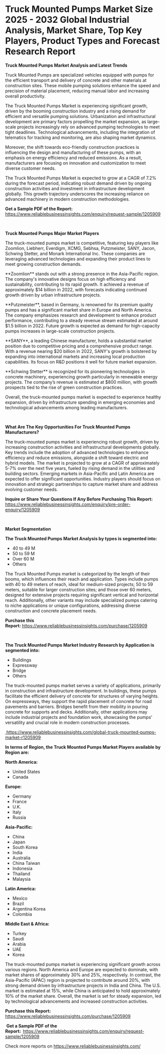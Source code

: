 <p><h1>Truck Mounted Pumps Market Size 2025 - 2032 Global Industrial Analysis, Market Share, Top Key Players, Product Types and Forecast Research Report</h1></p><p><strong>Truck Mounted Pumps Market Analysis and Latest Trends</strong></p>
<p><p>Truck Mounted Pumps are specialized vehicles equipped with pumps for the efficient transport and delivery of concrete and other materials at construction sites. These mobile pumping solutions enhance the speed and precision of material placement, reducing manual labor and increasing overall productivity.</p><p>The Truck Mounted Pumps Market is experiencing significant growth, driven by the booming construction industry and a rising demand for efficient and versatile pumping solutions. Urbanization and infrastructural development are primary factors propelling the market expansion, as large-scale projects increasingly rely on advanced pumping technologies to meet tight deadlines. Technological advancements, including the integration of telematics for tracking and monitoring, are also shaping market dynamics.</p><p>Moreover, the shift towards eco-friendly construction practices is influencing the design and manufacturing of these pumps, with an emphasis on energy efficiency and reduced emissions. As a result, manufacturers are focusing on innovation and customization to meet diverse customer needs. </p><p>The Truck Mounted Pumps Market is expected to grow at a CAGR of 7.2% during the forecast period, indicating robust demand driven by ongoing construction activities and investment in infrastructure development globally. This growth trajectory underscores the increasing reliance on advanced machinery in modern construction methodologies.</p></p>
<p><strong>Get a Sample PDF of the Report:&nbsp;</strong> <a href="https://www.reliablebusinessinsights.com/enquiry/request-sample/1205909?utm_campaign=2142&utm_medium=2&utm_source=Github&utm_content=ia&utm_term=19022025&utm_id=truck-mounted-pumps">https://www.reliablebusinessinsights.com/enquiry/request-sample/1205909</a></p>
<p>&nbsp;</p>
<p><strong>Truck Mounted Pumps Major Market Players</strong></p>
<p><p>The truck-mounted pumps market is competitive, featuring key players like Zoomlion, Liebherr, Everdigm, XCMG, Sebhsa, Putzmeister, SANY, Jacon, Schwing Stetter, and Monark International Inc. These companies are leveraging advanced technologies and expanding their product lines to meet growing construction demands.</p><p>**Zoomlion** stands out with a strong presence in the Asia-Pacific region. The company's innovative designs focus on high efficiency and sustainability, contributing to its rapid growth. It achieved a revenue of approximately $14 billion in 2022, with forecasts indicating continued growth driven by urban infrastructure projects.</p><p>**Putzmeister**, based in Germany, is renowned for its premium quality pumps and has a significant market share in Europe and North America. The company emphasizes research and development to enhance product performance, contributing to a steady revenue stream estimated at around $1.5 billion in 2022. Future growth is expected as demand for high-capacity pumps increases in large-scale construction projects.</p><p>**SANY**, a leading Chinese manufacturer, holds a substantial market position due to competitive pricing and a comprehensive product range. With a revenue nearing $20 billion in 2022, SANY's growth is bolstered by expanding into international markets and increasing local production capabilities. Its focus on R&D positions it well for future market expansion.</p><p>**Schwing Stetter** is recognized for its pioneering technologies in concrete machinery, experiencing growth particularly in renewable energy projects. The company’s revenue is estimated at $800 million, with growth prospects tied to the rise of green construction practices.</p><p>Overall, the truck-mounted pumps market is expected to experience healthy expansion, driven by infrastructure spending in emerging economies and technological advancements among leading manufacturers.</p></p>
<p>&nbsp;</p>
<p><strong>What Are The Key Opportunities For Truck Mounted Pumps Manufacturers?</strong></p>
<p><p>The truck-mounted pumps market is experiencing robust growth, driven by increasing construction activities and infrastructural developments globally. Key trends include the adoption of advanced technologies to enhance efficiency and reduce emissions, alongside a shift toward electric and hybrid models. The market is projected to grow at a CAGR of approximately 5-7% over the next five years, fueled by rising demand in the utilities and building sectors. Emerging markets in Asia-Pacific and Latin America are expected to offer significant opportunities. Industry players should focus on innovation and strategic partnerships to capture market share and address evolving customer needs.</p></p>
<p><strong>Inquire or Share Your Questions If Any Before Purchasing This Report:</strong> <a href="https://www.reliablebusinessinsights.com/enquiry/pre-order-enquiry/1205909?utm_campaign=2142&utm_medium=2&utm_source=Github&utm_content=ia&utm_term=19022025&utm_id=truck-mounted-pumps">https://www.reliablebusinessinsights.com/enquiry/pre-order-enquiry/1205909</a></p>
<p>&nbsp;</p>
<p><strong>Market Segmentation</strong></p>
<p><strong>The Truck Mounted Pumps Market Analysis by types is segmented into:</strong></p>
<p><ul><li>40 to 49 M</li><li>50 to 59 M</li><li>Over 60 M</li><li>Others</li></ul></p>
<p><p>The Truck Mounted Pumps market is categorized by the length of their booms, which influences their reach and application. Types include pumps with 40 to 49 meters of reach, ideal for medium-sized projects; 50 to 59 meters, suitable for larger construction sites; and those over 60 meters, designed for extensive projects requiring significant vertical and horizontal reach. Additionally, other variants may include specialized pumps catering to niche applications or unique configurations, addressing diverse construction and concrete placement needs.</p></p>
<p><strong>Purchase this Report:&nbsp;</strong><a href="https://www.reliablebusinessinsights.com/purchase/1205909?utm_campaign=2142&utm_medium=2&utm_source=Github&utm_content=ia&utm_term=19022025&utm_id=truck-mounted-pumps">https://www.reliablebusinessinsights.com/purchase/1205909</a></p>
<p>&nbsp;</p>
<p><strong>The Truck Mounted Pumps Market Industry Research by Application is segmented into:</strong></p>
<p><ul><li>Buildings</li><li>Expressway</li><li>Bridge</li><li>Others</li></ul></p>
<p><p>The truck-mounted pumps market serves a variety of applications, primarily in construction and infrastructure development. In buildings, these pumps facilitate the efficient delivery of concrete for structures of varying heights. On expressways, they support the rapid placement of concrete for road pavements and barriers. Bridges benefit from their mobility in pouring concrete for supports and decks. Additionally, other applications may include industrial projects and foundation work, showcasing the pumps' versatility and crucial role in modern construction processes.</p></p>
<p><a href="https://www.reliablebusinessinsights.com/global-truck-mounted-pumps-market-r1205909?utm_campaign=2142&utm_medium=2&utm_source=Github&utm_content=ia&utm_term=19022025&utm_id=truck-mounted-pumps">&nbsp;https://www.reliablebusinessinsights.com/global-truck-mounted-pumps-market-r1205909</a></p>
<p><strong>In terms of Region, the Truck Mounted Pumps Market Players available by Region are:</strong></p>
<p>
    <p> <strong> North America: </strong>
        <ul>
            <li>United States</li>
            <li>Canada</li>
        </ul>
        </p> 
    <p> <strong> Europe: </strong>
        <ul>
            <li>Germany</li>
            <li>France</li>
            <li>U.K.</li>
            <li>Italy</li>
            <li>Russia</li>
        </ul>
        </p> 
    <p> <strong> Asia-Pacific: </strong>
        <ul>
            <li>China</li>
            <li>Japan</li>
            <li>South Korea</li>
            <li>India</li>
            <li>Australia</li>
            <li>China Taiwan</li>
            <li>Indonesia</li>
            <li>Thailand</li>
            <li>Malaysia</li>
        </ul>
        </p> 
    <p> <strong> Latin America: </strong>
        <ul>
            <li>Mexico</li>
            <li>Brazil</li>
            <li>Argentina Korea</li>
            <li>Colombia</li>
        </ul>
        </p> 
    <p> <strong> Middle East & Africa: </strong>
        <ul>
            <li>Turkey</li>
            <li>Saudi</li>
            <li>Arabia</li>
            <li>UAE</li>
            <li>Korea</li>
        </ul>
    </p>
    </p>
<p><p>The truck-mounted pumps market is experiencing significant growth across various regions. North America and Europe are expected to dominate, with market shares of approximately 30% and 25%, respectively. In contrast, the Asia-Pacific (APAC) region is projected to contribute around 20%, with strong demand driven by infrastructure projects in India and China. The U.S. market is estimated at 15%, while China is anticipated to hold approximately 10% of the market share. Overall, the market is set for steady expansion, led by technological advancements and increased construction activities.</p></p>
<p><strong>Purchase this Report: </strong><a href="https://www.reliablebusinessinsights.com/purchase/1205909?utm_campaign=2142&utm_medium=2&utm_source=Github&utm_content=ia&utm_term=19022025&utm_id=truck-mounted-pumps">https://www.reliablebusinessinsights.com/purchase/1205909</a></p>
<p>&nbsp;<strong>Get a Sample PDF of the Report:&nbsp;&nbsp;</strong><a href="https://www.reliablebusinessinsights.com/enquiry/request-sample/1205909?utm_campaign=2142&utm_medium=2&utm_source=Github&utm_content=ia&utm_term=19022025&utm_id=truck-mounted-pumps">https://www.reliablebusinessinsights.com/enquiry/request-sample/1205909</a></p>
<p><strong></strong></p>
<p>Check more reports on <a href="https://www.reliablebusinessinsights.com/?utm_campaign=2142&utm_medium=2&utm_source=Github&utm_content=ia&utm_term=19022025&utm_id=truck-mounted-pumps">https://www.reliablebusinessinsights.com/</a></p>